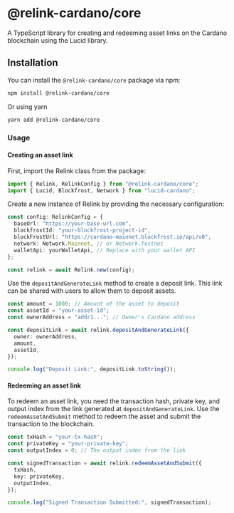 # @relink-cardano/core

A TypeScript library for creating and redeeming asset links on the Cardano blockchain using the Lucid library.

## Installation

You can install the `@relink-cardano/core` package via npm:

```bash
npm install @relink-cardano/core
```
Or using yarn

```bash
yarn add @relink-cardano/core
```

### Usage

#### Creating an asset link
First, import the Relink class from the package:
```ts
import { Relink, RelinkConfig } from "@relink-cardano/core";
import { Lucid, Blockfrost, Network } from "lucid-cardano";
```
Create a new instance of Relink by providing the necessary configuration:

```ts
const config: RelinkConfig = {
  baseUrl: "https://your-base-url.com",
  blockfrostId: "your-blockfrost-project-id",
  blockFrostUrl: "https://cardano-mainnet.blockfrost.io/api/v0",
  network: Network.Mainnet, // or Network.Testnet
  walletApi: yourWalletApi, // Replace with your wallet API
};

const relink = await Relink.new(config);

```
Use the ```depositAndGenerateLink``` method to create a deposit link. This link can be shared with users to allow them to deposit assets.
```ts
const amount = 1000; // Amount of the asset to deposit
const assetId = "your-asset-id";
const ownerAddress = "addr1..."; // Owner's Cardano address

const depositLink = await relink.depositAndGenerateLink({
  owner: ownerAddress,
  amount,
  assetId,
});

console.log("Deposit Link:", depositLink.toString());

```


#### Redeeming an asset link
To redeem an asset link, you need the transaction hash, private key, and output index from the link generated at ```depositAndGenerateLink```. Use the ```redeemAssetAndSubmit``` method to redeem the asset and submit the transaction to the blockchain.
```ts
const txHash = "your-tx-hash";
const privateKey = "your-private-key";
const outputIndex = 0; // The output index from the link

const signedTransaction = await relink.redeemAssetAndSubmit({
  txHash,
  key: privateKey,
  outputIndex,
});

console.log("Signed Transaction Submitted:", signedTransaction);


```
